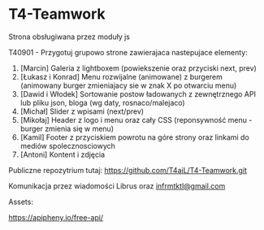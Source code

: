 # T4-Teamwork
Strona obsługiwana przez moduły js

T40901 - Przygotuj grupowo strone zawierajaca nastepujace elementy:

1. [Marcin] Galeria z lightboxem (powiekszenie oraz przyciski next, prev) 
2. [Łukasz i Konrad] Menu rozwijalne (animowane) z burgerem (animowany burger zmieniajacy sie w znak X po otwarciu menu) 
3. [Dawid i Włodek] Sortowanie postow ładowanych z zewnętrznego API lub pliku json, bloga (wg daty, rosnaco/malejaco)
4. [Michał] Slider z wpisami (next/prev) 
5. [Mikołaj] Header z logo i menu oraz cały CSS (reponsywność menu - burger zmienia się w menu)
6. [Kamil] Footer z przyciskiem powrotu na góre strony oraz linkami do mediów spolecznosciowych 
7. [Antoni] Kontent i zdjęcia 

Publiczne repozytrium tutaj: https://github.com/T4aiL/T4-Teamwork.git

Komunikacja przez wiadomości Librus oraz infrmtktl@gmail.com

Assets:

https://apipheny.io/free-api/

